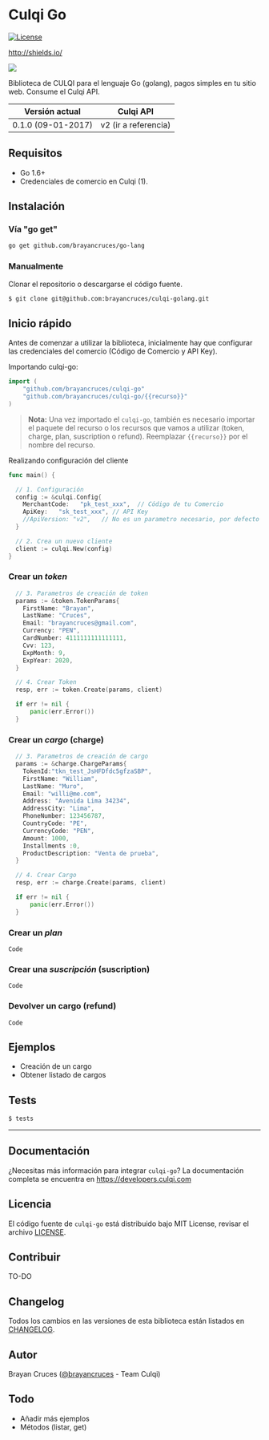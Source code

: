 # Culqi Go 


[![License](https://poser.pugx.org/culqi/culqi-php/license)](https://packagist.org/packages/culqi/culqi-php) 

http://shields.io/

![](http://i.imgur.com/Djajj50.png)


Biblioteca de CULQI para el lenguaje Go (golang), pagos simples en tu sitio web. Consume el Culqi API.

| Versión actual| Culqi API|
|----|----|
| 0.1.0 (09-01-2017) |v2 (ir a referencia)|



## Requisitos 

- Go 1.6+ 
- Credenciales de comercio en Culqi (1).

## Instalación 


### Vía "go get"


```bash
go get github.com/brayancruces/go-lang
```


### Manualmente

Clonar el repositorio o descargarse el código fuente.

```bash
$ git clone git@github.com:brayancruces/culqi-golang.git
```

## Inicio rápido 

Antes de comenzar a utilizar la biblioteca, inicialmente hay que configurar las credenciales del comercio (Código de Comercio y API Key). 

Importando culqi-go:

```go
import (    
    "github.com/brayancruces/culqi-go"
    "github.com/brayancruces/culqi-go/{{recurso}}"
)
```

> **Nota:** Una vez importado  el `culqi-go`, también es necesario importar el paquete del recurso o los recursos que vamos a utilizar (token, charge, plan, suscription o refund). Reemplazar `{{recurso}}` por el nombre del recurso.

Realizando configuración del cliente
```go
func main() {

  // 1. Configuración
  config := &culqi.Config{
    MerchantCode:   "pk_test_xxx",  // Código de tu Comercio
    ApiKey:   "sk_test_xxx", // API Key
    //ApiVersion: "v2",   // No es un parametro necesario, por defecto es la v2
  }

  // 2. Crea un nuevo cliente
  client := culqi.New(config)
}
```
### Crear un *token* 


```go
  // 3. Parametros de creación de token
  params := &token.TokenParams{
    FirstName: "Brayan",
    LastName: "Cruces",
    Email: "brayancruces@gmail.com",
    Currency: "PEN",
    CardNumber: 4111111111111111,
    Cvv: 123,
    ExpMonth: 9,
    ExpYear: 2020,
  }

  // 4. Crear Token
  resp, err := token.Create(params, client)

  if err != nil {
      panic(err.Error())
  }
```

### Crear un *cargo* (charge)

```go
  // 3. Parametros de creación de cargo
  params := &charge.ChargeParams{
    TokenId:"tkn_test_JsHFDfdc5gfzaSBP",
    FirstName: "William",
    LastName: "Muro",
    Email: "willi@me.com",
    Address: "Avenida Lima 34234",
    AddressCity: "Lima",
    PhoneNumber: 123456787,
    CountryCode: "PE",
    CurrencyCode: "PEN",
    Amount: 1000,
    Installments :0,
    ProductDescription: "Venta de prueba",
  }

  // 4. Crear Cargo
  resp, err := charge.Create(params, client)

  if err != nil {
      panic(err.Error())
  }
```

### Crear un *plan* 

```
Code

```


### Crear una *suscripción* (suscription)  

```
Code

```


### Devolver un cargo (refund)

```
Code

```


## Ejemplos 

- Creación de un cargo 
- Obtener listado de cargos 


## Tests 

```bash
$ tests
```

---

## Documentación 

¿Necesitas más información para integrar `culqi-go`? La documentación completa se encuentra en https://developers.culqi.com


## Licencia 

El código fuente de `culqi-go` está distribuido bajo MIT License, revisar el archivo [LICENSE](LICENSE).


## Contribuir

TO-DO


## Changelog

Todos los cambios en las versiones de esta biblioteca están listados en [CHANGELOG](CHANGELOG).   


## Autor

Brayan Cruces ([@brayancruces](https://github.com/brayancruces) - Team Culqi)  

## Todo 
- Añadir más ejemplos 
- Métodos (listar, get)
